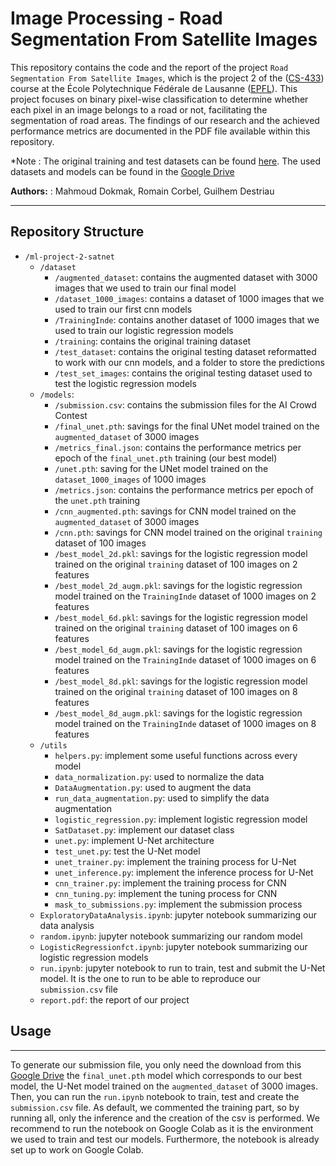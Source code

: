 # Image Processing - Road Segmentation From Satellite Images

This repository contains the code and the report of the project `Road Segmentation From Satellite Images`, which is the project 2 of the 
([CS-433](https://edu.epfl.ch/coursebook/fr/machine-learning-CS-433)) course at the École Polytechnique Fédérale de Lausanne 
([EPFL](https://www.epfl.ch/en/)). This project focuses on binary pixel-wise classification to determine whether each pixel in an image belongs to a road or not, facilitating the segmentation of road areas. The findings of our research and the achieved performance metrics are documented in the PDF file available within this repository.

*Note : The original training and test datasets can be found [here](https://www.aicrowd.com/challenges/epfl-ml-road-segmentation/dataset_files).
The used datasets and models can be found in the [Google Drive](https://drive.google.com/drive/folders/1iJobZW7g3ZYpGy5liyJC1xlxVRjsFFpq?usp=drive_link)


**Authors:** : 
Mahmoud Dokmak, Romain Corbel, Guilhem Destriau

<hr style="clear:both">

## Repository Structure

- `/ml-project-2-satnet`
    - `/dataset`
        - `/augmented_dataset`: contains the augmented dataset with 3000 images that we used to train our final model
        - `/dataset_1000_images`: contains a dataset of 1000 images that we used to train our first cnn models
        - `/TrainingInde`: contains another dataset of 1000 images that we used to train our logistic regression models
        - `/training`: contains the original training dataset
        - `/test_dataset`: contains the original testing dataset reformatted to work with our cnn models, and a folder to store the predictions
        - `/test_set_images`: contains the original testing dataset used to test the logistic regression models
    - `/models`:
      - `/submission.csv`: contains the submission files for the AI Crowd Contest
      - `/final_unet.pth`: savings for the final UNet model trained on the `augmented_dataset` of 3000 images
      - `/metrics_final.json`: contains the performance metrics per epoch of the `final_unet.pth` training (our best model)
      - `/unet.pth`: saving for the UNet model trained on the `dataset_1000_images` of 1000 images
      - `/metrics.json`: contains the performance metrics per epoch of the `unet.pth` training
      - `/cnn_augmented.pth`: savings for CNN model trained on the `augmented_dataset` of 3000 images
      - `/cnn.pth`: savings for CNN model trained on the original `training` dataset of 100 images
      - `/best_model_2d.pkl`: savings for the logistic regression model trained on the original `training` dataset of 100 images on 2 features
      - `/best_model_2d_augm.pkl`: savings for the logistic regression model trained on the `TrainingInde` dataset of 1000 images on 2 features
      - `/best_model_6d.pkl`: savings for the logistic regression model trained on the original `training` dataset of 100 images on 6 features
      - `/best_model_6d_augm.pkl`: savings for the logistic regression model trained on the `TrainingInde` dataset of 1000 images on 6 features
      - `/best_model_8d.pkl`: savings for the logistic regression model trained on the original `training` dataset of 100 images on 8 features
      - `/best_model_8d_augm.pkl`: savings for the logistic regression model trained on the `TrainingInde` dataset of 1000 images on 8 features
    - `/utils`
      - `helpers.py`: implement some useful functions across every model
      - `data_normalization.py`: used to normalize the data
      - `DataAugmentation.py`: used to augment the data
      - `run_data_augmentation.py`: used to simplify the data augmentation
      - `logistic_regression.py`: implement logistic regression model
      - `SatDataset.py`: implement our dataset class
      - `unet.py`: implement U-Net architecture
      - `test_unet.py`: test the U-Net model
      - `unet_trainer.py`: implement the training process for U-Net
      - `unet_inference.py`: implement the inference process for U-Net
      - `cnn_trainer.py`: implement the training process for CNN
      - `cnn_tuning.py`: implement the tuning process for CNN
      - `mask_to_submissions.py`: implement the submission process
    - `ExploratoryDataAnalysis.ipynb`: jupyter notebook summarizing our data analysis
    - `random.ipynb`: jupyter notebook summarizing our random model
    - `LogisticRegressionfct.ipynb`: jupyter notebook summarizing our logistic regression models
    - `run.ipynb`: jupyter notebook to run to train, test and submit the U-Net model. It is  the one to run to be able to reproduce our `submission.csv` file
    - `report.pdf`: the report of our project

## Usage
<hr style="clear:both">

To generate our submission file, you only need the download from this [Google Drive](https://drive.google.com/drive/folders/1iJobZW7g3ZYpGy5liyJC1xlxVRjsFFpq?usp=drive_link) the `final_unet.pth` model which corresponds to our best model, the U-Net model trained on the `augmented_dataset` of 3000 images. Then, you can run the `run.ipynb` notebook to train, test and create the `submission.csv` file. As default, we commented the training part, so by running all, only the inference and the creation of the csv is performed. We recommend to run the notebook on Google Colab as it is the environment we used to train and test our models. Furthermore, the notebook is already set up to work on Google Colab.
